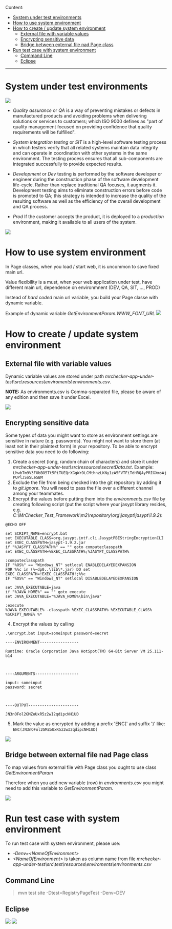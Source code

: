 Content:
* [System under test environments](https://github.com/devonfw/devonfw-testing/wiki/Different-environments#system-under-test-environments)
* [How to use system environment](https://github.com/devonfw/devonfw-testing/wiki/Different-environments#how-to-use-system-environment)
* [How to create / update system environment](https://github.com/devonfw/devonfw-testing/wiki/Different-environments#how-to-create--update-system-environment)
    * [External file with variable values](https://github.com/devonfw/devonfw-testing/wiki/Different-environments#external-file-with-variable-values)
    * [Encrypting sensitive data](https://github.com/devonfw/devonfw-testing/wiki/Different-environments#encrypting-sensitive-data)
    * [Bridge between external file nad Page class](https://github.com/devonfw/devonfw-testing/wiki/Different-environments#bridge-between-external-file-nad-page-class)
* [Run test case with system environment](https://github.com/devonfw/devonfw-testing/wiki/Different-environments#run-test-case-with-system-environment)
    * [Command Line](https://github.com/devonfw/devonfw-testing/wiki/Different-environments#command-line)
    * [Eclipse](https://github.com/devonfw/devonfw-testing/wiki/Different-environments#eclipse)


***



# System under test environments

![](images/allure/36.png)

* *Quality assurance* or *QA* is a way of preventing mistakes or defects in manufactured products and avoiding problems when delivering solutions or services to customers; which ISO 9000 defines as "part of quality management focused on providing confidence that quality requirements will be fulfilled".

* *System integration testing* or *SIT* is a high-level software testing process in which testers verify that all related systems maintain data integrity and can operate in coordination with other systems in the same environment. The testing process ensures that all sub-components are integrated successfully to provide expected results.

* *Development* or *Dev* testing is performed by the software developer or engineer during the construction phase of the software development life-cycle. Rather than replace traditional QA focuses, it augments it. Development testing aims to eliminate construction errors before code is promoted to QA; this strategy is intended to increase the quality of the resulting software as well as the efficiency of the overall development and QA process. 

* *Prod* If the customer accepts the product, it is deployed to a *production* environment, making it available to all users of the system.

![](images/allure/51.png)

# How to use system environment

In Page classes, when you load / start web, it is uncommon to save fixed main url.  

Value flexibility is a must, when your web application under test, have different main url, dependence on environmnent (DEV, QA, SIT, ..., PROD) 

Instead of *hard coded* main url variable, you build your Page classe with dynamic variable. 

Example of dynamic variable *GetEnvironmentParam.WWW_FONT_URL*
![](images/environment/Env_PageClass.PNG)

# How to create / update system environment

## External file with variable values 

Dynamic variable values are stored under path *mrchecker-app-under-test\src\resources\enviroments\environments.csv*. 

**NOTE:** As environments.csv is Comma-separated file, please be aware of any edition and then save it under Excel. 

![](images/environment/Env_fileCSV.PNG)

## Encrypting sensitive data

Some types of data you might want to store as environment settings are sensitive in nature (e.g. passwords). You might not want to store them (at least not in their plaintext form) in your repository. To be able to encrypt sensitive data you need to do following:

1. Create a secret (long, random chain of characters) and store it under *mrchecker-app-under-test\src\resources\secretData.txt*. Example: `LhwbTm9V3FUbBO5Tt5PiTUEQrXGgWrDLCMthnzLKNy1zA5FVTFiTdHRQAyPRIGXmsAjPUPlJSoSLeSBM`
2. Exclude the file from being checked into the git repository by adding it to *git.ignore*. You will need to pass the file over a different channel among your teammates.
3. Encrypt the values before putting them into the *environments.csv* file by creating following script (put the script where your jasypt library resides, e.g. *C:\MrChecker_Test_Framework\m2\repository\org\jasypt\jasypt\1.9.2*):

```
@ECHO OFF

set SCRIPT_NAME=encrypt.bat
set EXECUTABLE_CLASS=org.jasypt.intf.cli.JasyptPBEStringEncryptionCLI
set EXEC_CLASSPATH=jasypt-1.9.2.jar
if "%JASYPT_CLASSPATH%" == "" goto computeclasspath
set EXEC_CLASSPATH=%EXEC_CLASSPATH%;%JASYPT_CLASSPATH%

:computeclasspath
IF "%OS%" == "Windows_NT" setlocal ENABLEDELAYEDEXPANSION
FOR %%c in (%~dp0..\lib\*.jar) DO set EXEC_CLASSPATH=!EXEC_CLASSPATH!;%%c
IF "%OS%" == "Windows_NT" setlocal DISABLEDELAYEDEXPANSION

set JAVA_EXECUTABLE=java
if "%JAVA_HOME%" == "" goto execute
set JAVA_EXECUTABLE="%JAVA_HOME%\bin\java"

:execute
%JAVA_EXECUTABLE% -classpath %EXEC_CLASSPATH% %EXECUTABLE_CLASS% %SCRIPT_NAME% %*
```
4. Encrypt the values by calling

```
.\encrypt.bat input=someinput password=secret

----ENVIRONMENT-----------------

Runtime: Oracle Corporation Java HotSpot(TM) 64-Bit Server VM 25.111-b14



----ARGUMENTS-------------------

input: someinput
password: secret



----OUTPUT----------------------

JN3nOFol2GMZoUxR5z2wI2qdipcNH1UD
```

5. Mark the value as encrypted by adding a prefix 'ENC(' and suffix ')' like: `ENC(JN3nOFol2GMZoUxR5z2wI2qdipcNH1UD)`

![](images/environment/Env_fileCSVEnc.png)

## Bridge between external file nad Page class

To map values from external file with Page class you ought to use class *GetEnvironmentParam*

Therefore when you add new variable (row) in *environments.csv* you might need to add this variable to *GetEnvironmentParam*. 

![](images/environment/Env_GetParam.PNG)







# Run test case with system environment

To run test case with system environment, please use:
* *-Denv=\<NameOfEnvironment\>*
* *\<NameOfEnvironment\>* is taken as column name from file *mrchecker-app-under-test\src\test\resources\enviroments\environments.csv* 


## Command Line

> mvn test site -Dtest=RegistryPageTest -Denv=DEV

## Eclipse

![](images/EclipseMaven_start.png)
![](images/environment/EclipseMaven_Environment.png)

